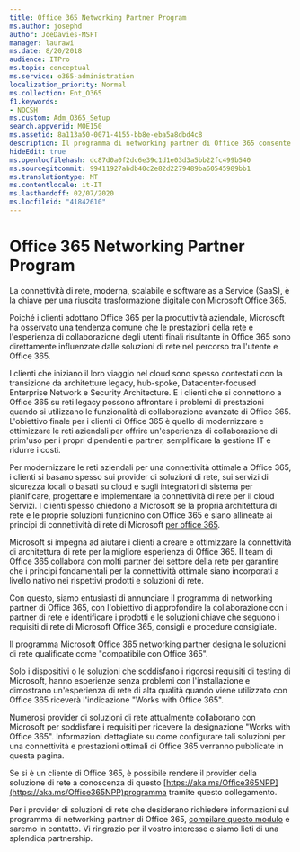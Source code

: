```yaml
---
title: Office 365 Networking Partner Program
ms.author: josephd
author: JoeDavies-MSFT
manager: laurawi
ms.date: 8/20/2018
audience: ITPro
ms.topic: conceptual
ms.service: o365-administration
localization_priority: Normal
ms.collection: Ent_O365
f1.keywords:
- NOCSH
ms.custom: Adm_O365_Setup
search.appverid: MOE150
ms.assetid: 8a113a50-0071-4155-bb8e-eba5a8dbd4c8
description: Il programma di networking partner di Office 365 consente al dispositivo di essere certificato come funzionante con Office 365.
hideEdit: true
ms.openlocfilehash: dc87d0a0f2dc6e39c1d1e03d3a5bb22fc499b540
ms.sourcegitcommit: 99411927abdb40c2e82d2279489ba60545989bb1
ms.translationtype: MT
ms.contentlocale: it-IT
ms.lasthandoff: 02/07/2020
ms.locfileid: "41842610"
---
```

# <a name="office-365-networking-partner-program"></a>Office 365 Networking Partner Program

La connettività di rete, moderna, scalabile e software as a Service (SaaS), è la chiave per una riuscita trasformazione digitale con Microsoft Office 365.  

Poiché i clienti adottano Office 365 per la produttività aziendale, Microsoft ha osservato una tendenza comune che le prestazioni della rete e l'esperienza di collaborazione degli utenti finali risultante in Office 365 sono direttamente influenzate dalle soluzioni di rete nel percorso tra l'utente e Office 365.  

I clienti che iniziano il loro viaggio nel cloud sono spesso contestati con la transizione da architetture legacy, hub-spoke, Datacenter-focused Enterprise Network e Security Architecture. E i clienti che si connettono a Office 365 su reti legacy possono affrontare i problemi di prestazioni quando si utilizzano le funzionalità di collaborazione avanzate di Office 365. L'obiettivo finale per i clienti di Office 365 è quello di modernizzare e ottimizzare le reti aziendali per offrire un'esperienza di collaborazione di prim'uso per i propri dipendenti e partner, semplificare la gestione IT e ridurre i costi. 

Per modernizzare le reti aziendali per una connettività ottimale a Office 365, i clienti si basano spesso sui provider di soluzioni di rete, sui servizi di sicurezza locali o basati su cloud e sugli integratori di sistema per pianificare, progettare e implementare la connettività di rete per il cloud Servizi. I clienti spesso chiedono a Microsoft se la propria architettura di rete e le proprie soluzioni funzionino con Office 365 e siano allineate ai principi di connettività di rete di Microsoft [per office 365](https://aka.ms/PNC).  

Microsoft si impegna ad aiutare i clienti a creare e ottimizzare la connettività di architettura di rete per la migliore esperienza di Office 365. Il team di Office 365 collabora con molti partner del settore della rete per garantire che i principi fondamentali per la connettività ottimale siano incorporati a livello nativo nei rispettivi prodotti e soluzioni di rete. 

Con questo, siamo entusiasti di annunciare il programma di networking partner di Office 365, con l'obiettivo di approfondire la collaborazione con i partner di rete e identificare i prodotti e le soluzioni chiave che seguono i requisiti di rete di Microsoft Office 365, consigli e procedure consigliate. 

Il programma Microsoft Office 365 networking partner designa le soluzioni di rete qualificate come "compatibile con Office 365".  

Solo i dispositivi o le soluzioni che soddisfano i rigorosi requisiti di testing di Microsoft, hanno esperienze senza problemi con l'installazione e dimostrano un'esperienza di rete di alta qualità quando viene utilizzato con Office 365 riceverà l'indicazione "Works with Office 365".  

Numerosi provider di soluzioni di rete attualmente collaborano con Microsoft per soddisfare i requisiti per ricevere la designazione "Works with Office 365". Informazioni dettagliate su come configurare tali soluzioni per una connettività e prestazioni ottimali di Office 365 verranno pubblicate in questa pagina.  

Se si è un cliente di Office 365, è possibile rendere il provider della soluzione di rete a conoscenza di questo [https://aka.ms/Office365NPP](https://aka.ms/Office365NPP)programma tramite questo collegamento.

Per i provider di soluzioni di rete che desiderano richiedere informazioni sul programma di networking partner di Office 365, [compilare questo modulo](https://forms.office.com/Pages/ResponsePage.aspx?id=v4j5cvGGr0GRqy180BHbRyOZxByRF1dLgv7k6ye5z8pUMTNCVTYyVk9GNEYzWjFOVkI1SzdJNUkyWi4u) e saremo in contatto. Vi ringrazio per il vostro interesse e siamo lieti di una splendida partnership. 

